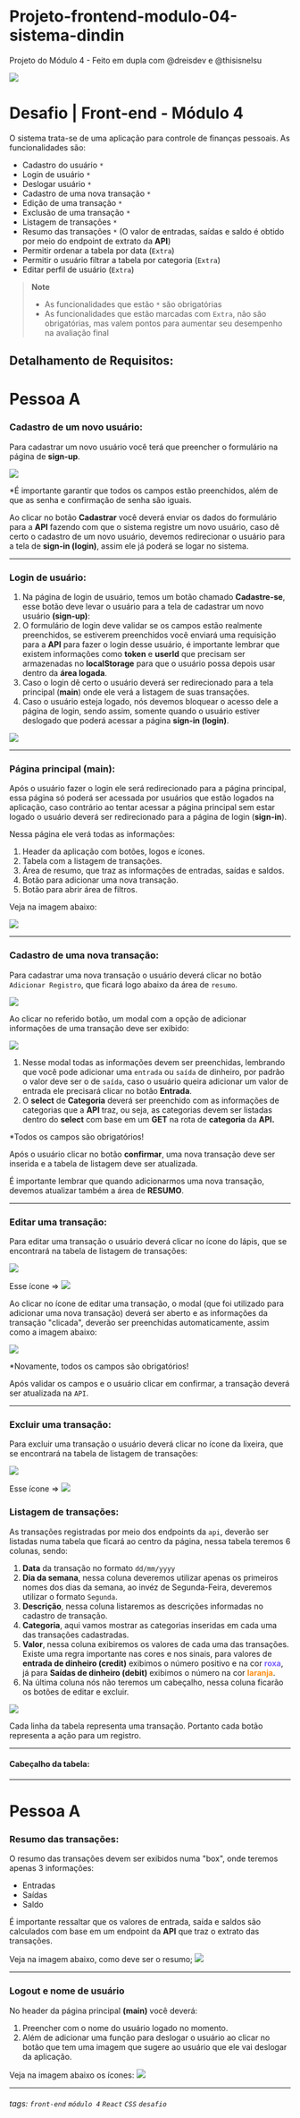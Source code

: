 # Projeto-frontend-modulo-04-sistema-dindin
Projeto do Módulo 4 - Feito em dupla com @dreisdev e @thisisnelsu

![](https://i.imgur.com/xG74tOh.png)

# Desafio | Front-end - Módulo 4

O sistema trata-se de uma aplicação para controle de finanças pessoais. As funcionalidades são:

- Cadastro do usuário ``*``
- Login de usuário ``*``
- Deslogar usuário ``*``
- Cadastro de uma nova transação ``*``
- Edição de uma transação ``*``
- Exclusão de uma transação ``*``
- Listagem de transações ``*`` 
- Resumo das transações ``*`` (O valor de entradas, saídas e saldo é obtido por meio do endpoint de extrato da **API**)
- Permitir ordenar a tabela por data (``Extra``)
- Permitir o usuário filtrar a tabela por categoria (``Extra``)
- Editar perfil de usuário (``Extra``)

> **Note** 
> - As funcionalidades que estão `*` são obrigatórias
> - As funcionalidades que estão marcadas com `Extra`, não são obrigatórias, mas valem pontos para aumentar seu desempenho na avaliação final

## Detalhamento de Requisitos:

# Pessoa A

### Cadastro de um novo usuário:

Para cadastrar um novo usuário você terá que preencher o formulário na página de **sign-up**.

![](https://i.imgur.com/BZNNvti.png)

\*É importante garantir que todos os campos estão preenchidos, além de que as senha e confirmação de senha são iguais.

Ao clicar no botão **Cadastrar** você deverá enviar os dados do formulário para a **API** fazendo com que o sistema registre um novo usuário, caso dê certo o cadastro de um novo usuário, devemos redirecionar o usuário para a tela de **sign-in (login)**, assim ele já poderá se logar no sistema.

---

### Login de usuário:

1. Na página de login de usuário, temos um botão chamado **Cadastre-se**, esse botão deve levar o usuário para a tela de cadastrar um novo usuário **(sign-up)**:
2. O formulário de login deve validar se os campos estão realmente preenchidos, se estiverem preenchidos você enviará uma requisição para a **API** para fazer o login desse usuário, é importante lembrar que existem informações como **token** e **userId** que precisam ser armazenadas no **localStorage** para que o usuário possa depois usar dentro da **área logada**.
3. Caso o login dê certo o usuário deverá ser redirecionado para a tela principal (**main**) onde ele verá a listagem de suas transações.
4. Caso o usuário esteja logado, nós devemos bloquear o acesso dele a página de login, sendo assim, somente quando o usuário estiver deslogado que poderá acessar a página **sign-in (login)**.

![](https://i.imgur.com/vvnluj6.png)

---

### Página principal (main):

Após o usuário fazer o login ele será redirecionado para a página principal, essa página só poderá ser acessada por usuários que estão logados na aplicação, caso contrário ao tentar acessar a página principal sem estar logado o usuário deverá ser redirecionado para a página de login (**sign-in**).

Nessa página ele verá todas as informações:

1. Header da aplicação com botões, logos e ícones.
2. Tabela com a listagem de transações.
3. Área de resumo, que traz as informações de entradas, saídas e saldos.
4. Botão para adicionar uma nova transação.
5. Botão para abrir área de filtros.

Veja na imagem abaixo:

![](https://i.imgur.com/SYm8uuY.png)

---
### Cadastro de uma nova transação:

Para cadastrar uma nova transação o usuário deverá clicar no botão `Adicionar Registro`, que ficará logo abaixo da área de `resumo`.

![](https://i.imgur.com/10q85lh.png)

Ao clicar no referido botão, um modal com a opção de adicionar informações de uma transação deve ser exibido:

![](https://i.imgur.com/qMegn2n.png)

1. Nesse modal todas as informações devem ser preenchidas, lembrando que você pode adicionar uma `entrada` ou `saída` de dinheiro, por padrão o valor deve ser o de `saída`, caso o usuário queira adicionar um valor de entrada ele precisará clicar no botão **Entrada**.
2. O **select** de **Categoria** deverá ser preenchido com as informações de categorias que a **API** traz, ou seja, as categorias devem ser listadas dentro do **select** com base em um **GET** na rota de **categoria** da **API.**

\*Todos os campos são obrigatórios!

Após o usuário clicar no botão **confirmar**, uma nova transação deve ser inserida e a tabela de listagem deve ser atualizada.

É importante lembrar que quando adicionarmos uma nova transação, devemos atualizar também a área de **RESUMO**.

---

### Editar uma transação:

Para editar uma transação o usuário deverá clicar no ícone do lápis, que se encontrará na tabela de listagem de transações:

![](https://i.imgur.com/crhos7x.png)

Esse ícone => ![](https://i.imgur.com/iFD6G3k.png)

Ao clicar no ícone de editar uma transação, o modal (que foi utilizado para adicionar uma nova transação) deverá ser aberto e as informações da transação "clicada", deverão ser preenchidas automaticamente, assim como a imagem abaixo:

![](https://i.imgur.com/UGQ9uda.png)

\*Novamente, todos os campos são obrigatórios!

Após validar os campos e o usuário clicar em confirmar, a transação deverá ser atualizada na `API`.

---

### Excluir uma transação:

Para excluir uma transação o usuário deverá clicar no ícone da lixeira, que se encontrará na tabela de listagem de transações:

![](https://i.imgur.com/crhos7x.png)

Esse ícone => ![](https://i.imgur.com/X6GB3kh.png)



### Listagem de transações:

As transações registradas por meio dos endpoints da `api`, deverão ser listadas numa tabela que ficará ao centro da página, nessa tabela teremos 6 colunas, sendo:

1. **Data** da transação no formato `dd/mm/yyyy`
2. **Dia da semana**, nessa coluna deveremos utilizar apenas os primeiros nomes dos dias da semana, ao invéz de Segunda-Feira, deveremos utilizar o formato `Segunda`.
3. **Descrição**, nessa coluna listaremos as descrições informadas no cadastro de transação.
4. **Categoria**, aqui vamos mostrar as categorias inseridas em cada uma das transações cadastradas.
5. **Valor**, nessa coluna exibiremos os valores de cada uma das transações. Existe uma regra importante nas cores e nos sinais, para valores de **entrada de dinheiro (credit)** exibimos o número positivo e na cor <span style="color:#7B61FF"><b>roxa</b></span>, já para **Saídas de dinheiro (debit)** exibimos o número na cor <span style="color:#FA8C10"><b>laranja</b></span>.
6. Na última coluna nós não teremos um cabeçalho, nessa coluna ficarão os botões de editar e excluir.

![](https://i.imgur.com/jie9f1T.png)

Cada linha da tabela representa uma transação. Portanto cada botão representa a ação para um registro.

---


#### Cabeçalho da tabela: 
---

# Pessoa A

### Resumo das transações:

O resumo das transações devem ser exibidos numa "box", onde teremos apenas 3 informações:

- Entradas
- Saídas
- Saldo

É importante ressaltar que os valores de entrada, saída e saldos são calculados com base em um endpoint da **API** que traz o extrato das transações.

Veja na imagem abaixo, como deve ser o resumo;
![](https://i.imgur.com/6Rlu6a7.png)

---

### Logout e nome de usuário

No header da página principal **(main)** você deverá:

1. Preencher com o nome do usuário logado no momento.
2. Além de adicionar uma função para deslogar o usuário ao clicar no botão que tem uma imagem que sugere ao usuário que ele vai deslogar da aplicação.

Veja na imagem abaixo os ícones:
![](https://i.imgur.com/Njzp33e.png)

---

###### tags: `front-end` `módulo 4` `React` `CSS` `desafio`

